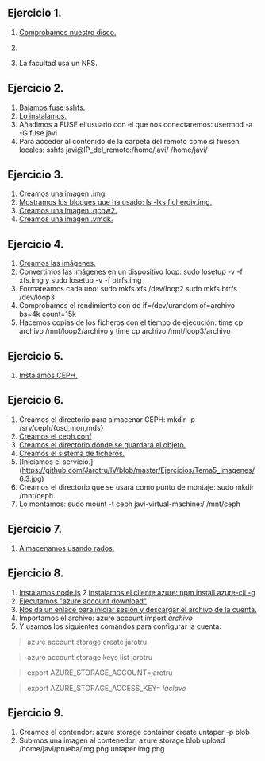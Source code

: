 Ejercicio 1.
---
1) [Comprobamos nuestro disco.](https://github.com/Jarotru/IV/blob/master/Ejercicios/Tema5_Imagenes/1.1.jpg)

2)

3) La facultad usa un NFS.

Ejercicio 2.
---
1. [Bajamos fuse sshfs.](https://github.com/Jarotru/IV/blob/master/Ejercicios/Tema5_Imagenes/2.1.jpg)
2. [Lo instalamos.](https://github.com/Jarotru/IV/blob/master/Ejercicios/Tema5_Imagenes/2.2.jpg)
3. Añadimos a FUSE el usuario con el que nos conectaremos: usermod -a -G fuse javi
4. Para acceder al contenido de la carpeta del remoto como si fuesen locales:  sshfs javi@IP_del_remoto:/home/javi/ /home/javi/

Ejercicio 3.
---
1. [Creamos una imagen .img.](https://github.com/Jarotru/IV/blob/master/Ejercicios/Tema5_Imagenes/3.1.jpg)
2. [Mostramos los bloques que ha usado: ls -lks ficheroiv.img.](https://github.com/Jarotru/IV/blob/master/Ejercicios/Tema5_Imagenes/3.2.jpg)
3. [Creamos una imagen .qcow2.](https://github.com/Jarotru/IV/blob/master/Ejercicios/Tema5_Imagenes/3.2.jpg)
4. [Creamos una imagen .vmdk.](https://github.com/Jarotru/IV/blob/master/Ejercicios/Tema5_Imagenes/3.3.jpg)

Ejercicio 4.
---
1. [Creamos las imágenes.](https://github.com/Jarotru/IV/blob/master/Ejercicios/Tema5_Imagenes/4.1.jpg)
2. Convertimos las imágenes en un dispositivo loop: sudo losetup -v -f xfs.img y sudo losetup -v -f btrfs.img
3. Formateamos cada uno: sudo mkfs.xfs /dev/loop2 sudo mkfs.btrfs /dev/loop3
5. Comprobamos el rendimiento con dd if=/dev/urandom of=archivo bs=4k count=15k
6. Hacemos copias de los ficheros con el tiempo de ejecución: time cp archivo /mnt/loop2/archivo y time cp archivo /mnt/loop3/archivo

Ejercicio 5.
---
1. [Instalamos CEPH.](https://github.com/Jarotru/IV/blob/master/Ejercicios/Tema5_Imagenes/5.1.jpg)

Ejercicio 6.
---
1. Creamos el directorio para almacenar CEPH: mkdir -p /srv/ceph/{osd,mon,mds}
2. [Creamos el ceph.conf](https://github.com/Jarotru/IV/blob/master/Ejercicios/Tema5_Imagenes/6.1.jpg)
3. [Creamos el directorio donde se guardará el objeto.](https://github.com/Jarotru/IV/blob/master/Ejercicios/Tema5_Imagenes/6.2.jpg)
4. [Creamos el sistema de ficheros.](https://github.com/Jarotru/IV/blob/master/Ejercicios/Tema5_Imagenes/6.2.jpg)
5. [Iniciamos el servicio.] (https://github.com/Jarotru/IV/blob/master/Ejercicios/Tema5_Imagenes/6.3.jpg)
6. Creamos el directorio que se usará como punto de montaje: sudo mkdir /mnt/ceph.
7. Lo montamos: sudo mount -t ceph javi-virtual-machine:/ /mnt/ceph

Ejercicio 7.
---
1. [Almacenamos usando rados.](https://github.com/Jarotru/IV/blob/master/Ejercicios/Tema5_Imagenes/7.1.jpg)

Ejercicio 8.
---
1. [Instalamos node.js](https://github.com/Jarotru/IV/blob/master/Ejercicios/Tema5_Imagenes/8.1.jpg)
2  [Instalamos el cliente azure: npm install azure-cli -g](https://github.com/Jarotru/IV/blob/master/Ejercicios/Tema5_Imagenes/8.2.jpg)
3. [Ejecutamos "azure account download"](https://github.com/Jarotru/IV/blob/master/Ejercicios/Tema5_Imagenes/8.3.jpg)
4. [Nos da un enlace para iniciar sesión y descargar el archivo de la cuenta.](https://github.com/Jarotru/IV/blob/master/Ejercicios/Tema5_Imagenes/8.4.jpg)
5. Importamos el archivo: azure account import _archivo_
6. Y usamos los siguientes comandos para configurar la cuenta:

> azure account storage create jarotru
  
> azure account storage keys list jarotru
  
> export AZURE_STORAGE_ACCOUNT=jarotru
  
> export	AZURE_STORAGE_ACCESS_KEY= _laclave_

Ejercicio 9.
---
1. Creamos el contendor: azure storage container create untaper -p blob
2. Subimos una imagen al contenedor: azure storage blob upload /home/javi/prueba/img.png untaper img.png
